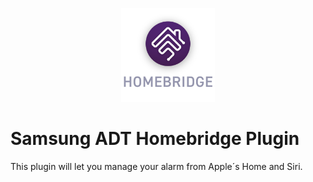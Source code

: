 
<p align="center">

<img src="https://github.com/homebridge/branding/raw/master/logos/homebridge-wordmark-logo-vertical.png" width="150">

</p>


# Samsung ADT Homebridge Plugin

This plugin will let you manage your alarm from Apple´s Home and Siri.